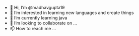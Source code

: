 - 👋 Hi, I’m @madhavgupta19
- 👀 I’m interested in learning new languages and create things
- 🌱 I’m currently learning java
- 💞️ I’m looking to collaborate on ...
- 📫 How to reach me ...

<!---
madhavgupta19/madhavgupta19 is a ✨ special ✨ repository because its `README.md` (this file) appears on your GitHub profile.
You can click the Preview link to take a look at your changes.
--->

